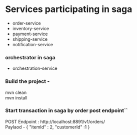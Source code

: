 # Services participating in saga

- order-service
- inventory-service
- payment-service
- shipping-service
- notification-service

### orchestrator in saga
- orchestration-service

###  Build the project - 
mvn clean </br>
mvn install

### Start transaction in saga by order post endpoint``

POST Endpoint : http://localhost:8891/v1/orders/ </br>
Paylaod - 
{
	"itemId" : 2,
	"customerId" :1
}


